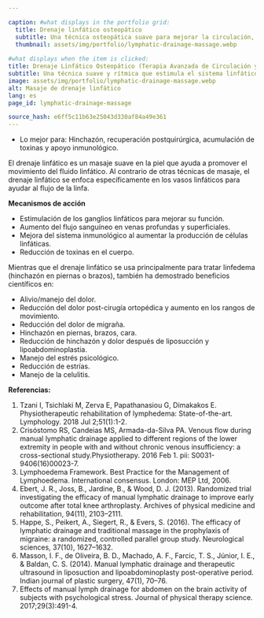 ```yaml
---

caption: #what displays in the portfolio grid:
  title: Drenaje linfático osteopático
  subtitle: Una técnica osteopática suave para mejorar la circulación, reducir la retención de líquidos y apoyar el proceso natural de desintoxicación del cuerpo.
  thumbnail: assets/img/portfolio/lymphatic-drainage-massage.webp
  
#what displays when the item is clicked:
title: Drenaje Linfático Osteopático (Terapia Avanzada de Circulación y Desintoxicación)
subtitle: Una técnica suave y rítmica que estimula el sistema linfático para promover la desintoxicación, reducir la hinchazón y apoyar la función inmune. Este enfoque es particularmente beneficioso para la recuperación postoperatoria, la inflamación y la retención de líquidos.
image: assets/img/portfolio/lymphatic-drainage-massage.webp
alt: Masaje de drenaje linfático
lang: es
page_id: lymphatic-drainage-massage

source_hash: e6ff5c11b63e25043d330af84a49e361
---
```

- Lo mejor para: Hinchazón, recuperación postquirúrgica, acumulación de toxinas y apoyo inmunológico.

El drenaje linfático es un masaje suave en la piel que ayuda a promover el movimiento del fluido linfático. Al contrario de otras técnicas de masaje, el drenaje linfático se enfoca específicamente en los vasos linfáticos para ayudar al flujo de la linfa.

**Mecanismos de acción**
- Estimulación de los ganglios linfáticos para mejorar su función.
- Aumento del flujo sanguíneo en venas profundas y superficiales.
- Mejora del sistema inmunológico al aumentar la producción de células linfáticas.
- Reducción de toxinas en el cuerpo.

Mientras que el drenaje linfático se usa principalmente para tratar linfedema (hinchazón en piernas o brazos), también ha demostrado beneficios científicos en:
- Alivio/manejo del dolor.
- Reducción del dolor post-cirugía ortopédica y aumento en los rangos de movimiento.
- Reducción del dolor de migraña.
- Hinchazón en piernas, brazos, cara.
- Reducción de hinchazón y dolor después de liposucción y lipoabdominoplastia.
- Manejo del estrés psicológico.
- Reducción de estrías.
- Manejo de la celulitis.

**Referencias:**
1. Tzani I, Tsichlaki M, Zerva E, Papathanasiou G, Dimakakos E. Physiotherapeutic rehabilitation of lymphedema: State-of-the-art. Lymphology. 2018 Jul 2;51(1):1-2.
2. Crisóstomo RS, Candeias MS, Armada-da-Silva PA. Venous flow during manual lymphatic drainage applied to different regions of the lower extremity in people with and without chronic venous insufficiency: a cross-sectional study.Physiotherapy. 2016 Feb 1. pii: S0031-9406(16)00023-7.
3. Lymphoedema Framework. Best Practice for the Management of Lymphoedema. International consensus. London: MEP Ltd, 2006.
4. Ebert, J. R., Joss, B., Jardine, B., & Wood, D. J. (2013). Randomized trial investigating the efficacy of manual lymphatic drainage to improve early outcome after total knee arthroplasty. Archives of physical medicine and rehabilitation, 94(11), 2103–2111.
5. Happe, S., Peikert, A., Siegert, R., & Evers, S. (2016). The efficacy of lymphatic drainage and traditional massage in the prophylaxis of migraine: a randomized, controlled parallel group study. Neurological sciences, 37(10), 1627–1632.
6. Masson, I. F., de Oliveira, B. D., Machado, A. F., Farcic, T. S., Júnior, I. E., & Baldan, C. S. (2014). Manual lymphatic drainage and therapeutic ultrasound in liposuction and lipoabdominoplasty post-operative period. Indian journal of plastic surgery, 47(1), 70–76.
7. Effects of manual lymph drainage for abdomen on the brain activity of subjects with psychological stress. Journal of physical therapy science. 2017;29(3):491-4.
